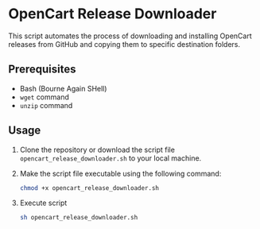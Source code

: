 # OpenCart Release Downloader

This script automates the process of downloading and installing OpenCart releases from GitHub and copying them to specific destination folders.

## Prerequisites

- Bash (Bourne Again SHell)
- `wget` command
- `unzip` command

## Usage

1. Clone the repository or download the script file `opencart_release_downloader.sh` to your local machine.

2. Make the script file executable using the following command:
   ```bash
   chmod +x opencart_release_downloader.sh
   ```
3. Execute script  
   ```bash
   sh opencart_release_downloader.sh
   ```
